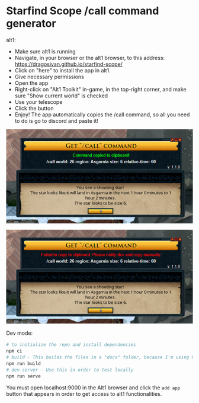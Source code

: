 # Starfind Scope /call command generator

alt1:

- Make sure alt1 is running
- Navigate, in your browser or the alt1 browser, to this address: https://dragosivan.github.io/starfind-scope/
- Click on "here" to install the app in alt1.
- Give necessary permissions
- Open the app
- Right-click on "Alt1 Toolkit" in-game, in the top-right corner, and make sure "Show current world" is checked
- Use your telescope
- Click the button
- Enjoy! The app automatically copies the /call command, so all you need to do is go to discord and paste it!

![Text copied successfully](success.png)

![Text not copied successfully](error.png)

Dev mode:

```sh
# to initialize the repo and install dependencies
npm ci
# build - This builds the files in a "docs" folder, because I'm using Github Pages to deploy the app
npm run build
# dev-server - Use this in order to test locally
npm run serve
```

You must open localhost:9000 in the Alt1 browser and click the `add app` button that appears in order to get access to alt1 functionalities.
